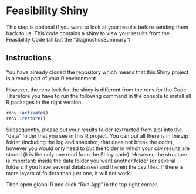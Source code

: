 
# Feasibility Shiny

This step is optional if you want to look at your results before sending
them back to us. This code contains a shiny to view your results from
the Feasibility Code (all but the “diagnosticsSummary”)

## Instructions

You have already cloned the repository which means that this Shiny
project is already part of your R environment.

However, the renv lock for the shiny is different from the renv for the
Code. Therefore you have to run the following command in the console to
install all R packages in the right version.

``` r
renv::activate()
renv::restore()
```

Subsequently, please put your results folder (extracted from zip) into
the “data” folder that you see in this R project. You can put all there
is in the zip folder (including the log and snapshot, that does not
break the code), however you would only need to put the folder in which
your csv results are stored (it is the only one read from the Shiny
code). However, the structure is important: inside the data folder you
want another folder (or several folders if you have several databases)
and therein the csv files. If there is more layers of folders than just
one, it will not work.

Then open global.R and click “Run App” in the top right corner.
